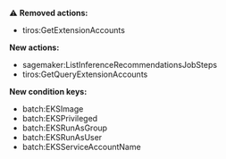 :warning: **Removed actions:**

- tiros:GetExtensionAccounts

**New actions:**

- sagemaker:ListInferenceRecommendationsJobSteps
- tiros:GetQueryExtensionAccounts

**New condition keys:**

- batch:EKSImage
- batch:EKSPrivileged
- batch:EKSRunAsGroup
- batch:EKSRunAsUser
- batch:EKSServiceAccountName
